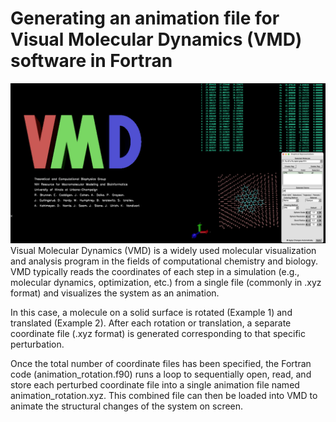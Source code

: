 # Generating an animation file for Visual Molecular Dynamics (VMD) software in Fortran
![image alt](https://github.com/atomicadi/Animate-a-rotating-molecule-on-solid-surface_in-Fortran/blob/77e654e17ab198b5ca6d11fa38d2ae6e7e3bff33/Untitled.001.png)
Visual Molecular Dynamics (VMD) is a widely used molecular visualization and analysis program in the fields of computational chemistry and biology. VMD typically reads the coordinates of each step in a simulation (e.g., molecular dynamics, optimization, etc.) from a single file (commonly in .xyz format) and visualizes the system as an animation.

In this case, a molecule on a solid surface is rotated (Example 1) and translated (Example 2). After each rotation or translation, a separate coordinate file (.xyz format) is generated corresponding to that specific perturbation.


Once the total number of coordinate files has been specified, the Fortran code (animation_rotation.f90) runs a loop to sequentially open, read, and store each perturbed coordinate file into a single animation file named animation_rotation.xyz. This combined file can then be loaded into VMD to animate the structural changes of the system on screen.

